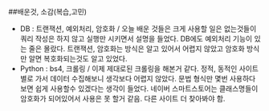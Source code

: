 ##배운것, 소감(복습,고민)
- DB : 트랜잭션, 예외처리, 암호화 / 오늘 배운 것들은 크게 사용할 일은 없는것들이 쿼리 작성은 하지 않고 실행만 시키면서 설명을 들었다. DB에도 예외처리 기능이 있는 줄은 몰랐다. 트랜잭션, 암호화는 방식은 알고 있어서 어렵지 않았고 암호화 방식만 알면 복호화되는것도 알고 있었다.
- Python : bs4, 크롤링 / 이제 제대로된 크롤링을 해본거 같다. 정적, 동적인 사이트별로 가서 데이터 수집해보니 생각보다 어렵지 않았다. 문법 형식만 몇번 사용하다 보면 쉽게 사용할수 있겠다는 생각이 들었다. 네이버 스마트스토어는 클래스명들이 암호화가 되어있어서 사용은 못 할거 같음. 다른 사이트 더 찾아봐야 함.
